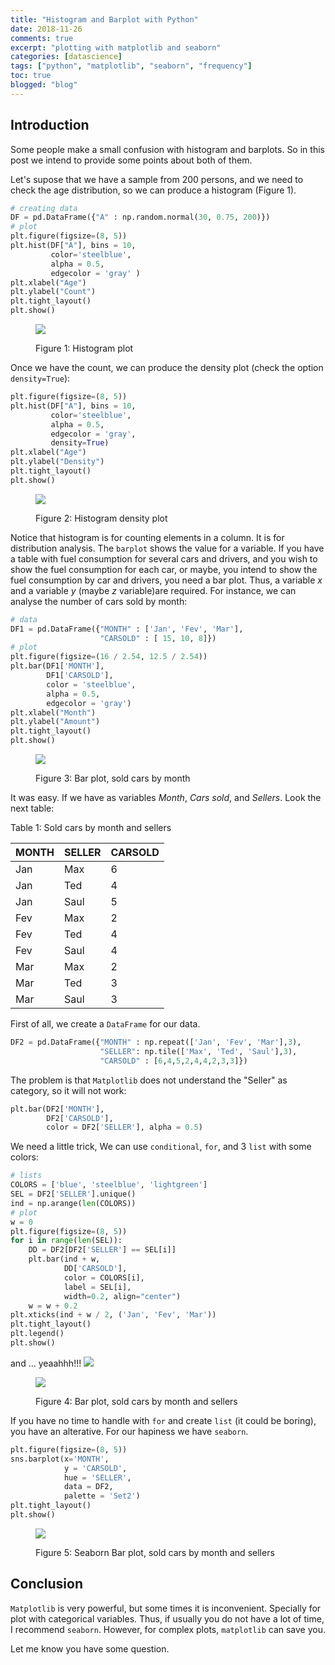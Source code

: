 ```yaml
---
title: "Histogram and Barplot with Python"
date: 2018-11-26
comments: true
excerpt: "plotting with matplotlib and seaborn"
categories: [datascience]
tags: ["python", "matplotlib", "seaborn", "frequency"]
toc: true
blogged: "blog"
---
```


## Introduction

Some people make a small confusion with histogram and barplots. So
in this post we intend to provide some points about both of them.

Let's supose that we have a sample from 200 persons, and we need to
check the age distribution, so we can produce a histogram (Figure 1).

```python
# creating data
DF = pd.DataFrame({"A" : np.random.normal(30, 0.75, 200)})
# plot
plt.figure(figsize=(8, 5))
plt.hist(DF["A"], bins = 10,
         color='steelblue',
         alpha = 0.5,
         edgecolor = 'gray' )
plt.xlabel("Age")
plt.ylabel("Count")
plt.tight_layout()
plt.show()
```
<figure>
  <img src="/post/pics/20181126_f1.png"  />
  <figcaption>
      <p>Figure 1: Histogram plot<p>
  </figcaption>
</figure>

Once we have the count, we can produce the density plot (check the
option `density=True`):

```python
plt.figure(figsize=(8, 5))
plt.hist(DF["A"], bins = 10,
         color='steelblue',
         alpha = 0.5,
         edgecolor = 'gray',
         density=True)
plt.xlabel("Age")
plt.ylabel("Density")
plt.tight_layout()
plt.show()
```

<figure>
  <img src="/post/pics/20181126_f2.png"  />
  <figcaption>
      <p>Figure 2: Histogram density plot<p>
  </figcaption>
</figure>

Notice that histogram is for counting elements in a column. It is for
distribution analysis. The `barplot` shows the value for a variable. If
you have a table with fuel consumption for several cars and drivers, and
you wish to show the fuel consumption for each car, or maybe, you intend
to show the fuel consumption by car and drivers, you need a bar
plot. Thus, a variable *x* and a variable *y* (maybe *z* variable)are
required. For instance, we can analyse the number of cars sold by month:

```python
# data
DF1 = pd.DataFrame({"MONTH" : ['Jan', 'Fev', 'Mar'],
                    "CARSOLD" : [ 15, 10, 8]})
# plot
plt.figure(figsize=(16 / 2.54, 12.5 / 2.54))
plt.bar(DF1['MONTH'],
        DF1['CARSOLD'],
        color = 'steelblue',
        alpha = 0.5,
        edgecolor = 'gray')
plt.xlabel("Month")
plt.ylabel("Amount")
plt.tight_layout()
plt.show()
```

<figure>
  <img src="/post/pics/20181126_f3.png"  />
  <figcaption>
      <p>Figure 3: Bar plot, sold cars by month<p>
  </figcaption>
</figure>

It was easy. If we have as variables *Month*, *Cars sold*, and
*Sellers*. Look the next table:

Table 1: Sold cars by month and sellers

| MONTH | SELLER | CARSOLD |
|-------|--------|---------|
| Jan   | Max    |       6 |
| Jan   | Ted    |       4 |
| Jan   | Saul   |       5 |
| Fev   | Max    |       2 |
| Fev   | Ted    |       4 |
| Fev   | Saul   |       4 |
| Mar   | Max    |       2 |
| Mar   | Ted    |       3 |
| Mar   | Saul   |       3 |



First of all, we create a `DataFrame` for our data.

```python
DF2 = pd.DataFrame({"MONTH" : np.repeat(['Jan', 'Fev', 'Mar'],3),
                    "SELLER": np.tile(['Max', 'Ted', 'Saul'],3),
                    "CARSOLD" : [6,4,5,2,4,4,2,3,3]})
```


The problem is that `Matplotlib` does not understand the "Seller" as
category, so it will not work:

```python
plt.bar(DF2['MONTH'],
        DF2['CARSOLD'],
        color = DF2['SELLER'], alpha = 0.5)
```

We need a little trick, We can use `conditional`, `for`, and 3 `list`
with some colors: 

```python
# lists
COLORS = ['blue', 'steelblue', 'lightgreen']
SEL = DF2['SELLER'].unique()
ind = np.arange(len(COLORS))
# plot
w = 0
plt.figure(figsize=(8, 5))
for i in range(len(SEL)):
    DD = DF2[DF2['SELLER'] == SEL[i]]
    plt.bar(ind + w,
            DD['CARSOLD'],
            color = COLORS[i],
            label = SEL[i],
            width=0.2, align="center")
    w = w + 0.2
plt.xticks(ind + w / 2, ('Jan', 'Fev', 'Mar'))
plt.tight_layout()
plt.legend()
plt.show()
```

and ... yeaahhh!!!
![](https://i.gifer.com/UR7W.gif)


<figure>
  <img src="/post/pics/20181126_f4.png"  />
  <figcaption>
      <p>Figure 4: Bar plot, sold cars by month and sellers<p>
  </figcaption>
</figure>


If you have no time to handle with `for` and create `list` (it could be
boring), you have an alterative. For our hapiness we have `seaborn`.

```python
plt.figure(figsize=(8, 5))
sns.barplot(x='MONTH',
            y = 'CARSOLD',
            hue = 'SELLER',
            data = DF2,
            palette = 'Set2')
plt.tight_layout()
plt.show()
```

<figure>
  <img src="/post/pics/20181126_f5.png"  />
  <figcaption>
      <p>Figure 5: Seaborn Bar plot, sold cars by month and sellers<p>
  </figcaption>
</figure>

## Conclusion

`Matplotlib` is very powerful, but some times it is
inconvenient. Specially for plot with categorical variables. Thus, if
usually you do not have a lot of time, I recommend `seaborn`. However,
for complex plots, `matplotlib` can save you.

Let me know you have some question.


